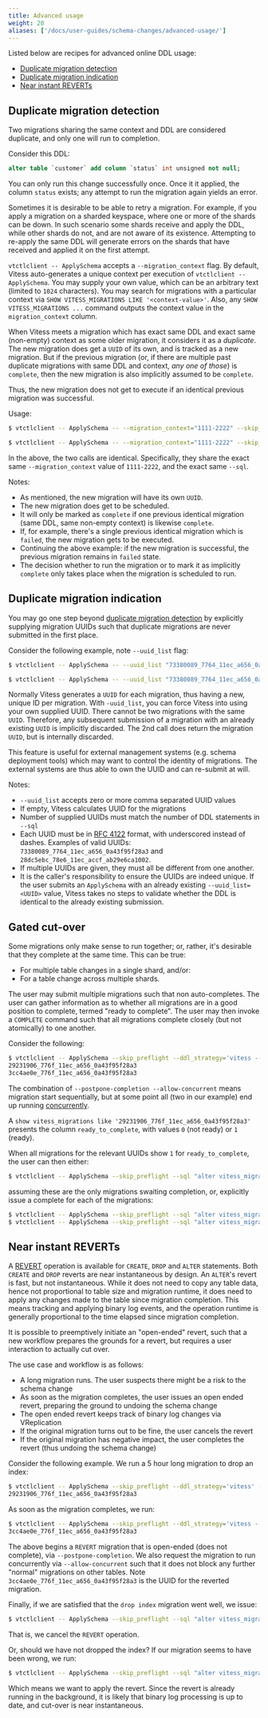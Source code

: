 ```yaml
---
title: Advanced usage
weight: 20
aliases: ['/docs/user-guides/schema-changes/advanced-usage/']
---
```


Listed below are recipes for advanced online DDL usage:

- [Duplicate migration detection](#duplicate-migration-detection)
- [Duplicate migration indication](#duplicate-migration-indication)
- [Near instant REVERTs](#near-instant-reverts)

## Duplicate migration detection

Two migrations sharing the same context and DDL are considered duplicate, and only one will run to completion.

Consider this DDL:

```sql
alter table `customer` add column `status` int unsigned not null;
```

You can only run this change successfully once. Once it it applied, the column `status` exists; any attempt to run the migration again yields an error.

Sometimes it is desirable to be able to retry a migration. For example, if you apply a migration on a sharded keyspace, where one or more of the shards can be down. In such scenario some shards receive and apply the DDL, while other shards do not, and are not aware of its existence. Attempting to re-apply the same DDL will generate errors on the shards that have received and applied it on the first attempt.

`vtctlclient -- ApplySchema` accepts a `--migration_context` flag. By default, Vitess auto-generates a unique context per execution of `vtctlclient -- ApplySchema`. You may supply your own value, which can be an arbitrary text (limited to `1024` characters). You may search for migrations with a particular context via `SHOW VITESS_MIGRATIONS LIKE '<context-value>'`. Also, any `SHOW VITESS_MIGRATIONS ...` command outputs the context value in the `migration_context` column.

When Vitess meets a migration which has exact same DDL and exact same (non-empty) context as some older migration, it considers it as a _duplicate_. The new migration does get a `UUID` of its own, and is tracked as a new migration. But if the previous migration (or, if there are multiple past duplicate migrations with same DDL and context, _any one of those_) is `complete`, then the new migration is also implicitly assumed to be `complete`.

Thus, the new migration does not get to execute if an identical previous migration was successful.

Usage:

```sh
$ vtctlclient -- ApplySchema -- --migration_context="1111-2222" --skip_preflight --ddl_strategy='vitess' --sql "alter table customer add column status int unsigned not null" commerce

$ vtctlclient -- ApplySchema -- --migration_context="1111-2222" --skip_preflight --ddl_strategy='vitess' --sql "alter table customer add column status int unsigned not null" commerce
```

In the above, the two calls are identical. Specifically, they share the exact same `--migration_context` value of `1111-2222`, and the exact same `--sql`.

Notes:

- As mentioned, the new migration will have its own `UUID`.
- The new migration does get to be scheduled.
- It will only be marked as `complete` if one previous identical migration (same DDL, same non-empty context) is likewise `complete`.
- If, for example, there's a single previous identical migration which is `failed`, the new migration gets to be executed.
- Continuing the above example: if the new migration is successful, the previous migration remains in `failed` state.
- The decision whether to run the migration or to mark it as implicitly `complete` only takes place when the migration is scheduled to run.

## Duplicate migration indication

You may go one step beyond [duplicate migration detection](#duplicate-migration-detection) by explicitly supplying migration UUIDs such that duplicate migrations are never submitted in the first place.

Consider the following example, note `--uuid_list` flag:

```sh
$ vtctlclient -- ApplySchema -- --uuid_list "73380089_7764_11ec_a656_0a43f95f28a3" --skip_preflight --ddl_strategy='vitess' --sql "alter table customer add column status int unsigned not null" commerce

$ vtctlclient -- ApplySchema -- --uuid_list "73380089_7764_11ec_a656_0a43f95f28a3" --skip_preflight --ddl_strategy='vitess' --sql "alter table customer add column status int unsigned not null" commerce
```

Normally Vitess generates a `UUID` for each migration, thus having a new, unique ID per migration. With `-uuid_list`, you can force Vitess into using your own supplied UUID. There cannot be two migrations with the same `UUID`. Therefore, any subsequent submission of a migration with an already existing `UUID` is implicitly discarded. The 2nd call does return the migration `UUID`, but is internally discarded.

This feature is useful for external management systems (e.g. schema deployment tools) which may want to control the identity of migrations. The external systems are thus able to own the UUID and can re-submit at will.

Notes:

- `--uuid_list` accepts zero or more comma separated UUID values
- If empty, Vitess calculates UUID for the migrations
- Number of supplied UUIDs must match the number of DDL statements in `--sql`
- Each UUID must be in [RFC 4122](http://www.ietf.org/rfc/rfc4122.txt) format, with underscored instead of dashes. Examples of valid UUIDs: `73380089_7764_11ec_a656_0a43f95f28a3`  and `28dc5ebc_78e6_11ec_accf_ab29e6ca1002`.
- If multiple UUIDs are given, they must all be different from one another.
- It is the caller's responsibility to ensure the UUIDs are indeed unique. If the user submits an `ApplySchema` with an already existing `--uuid_list=<UUID>` value, Vitess takes no steps to validate whether the DDL is identical to the already existing submission.

## Gated cut-over

Some migrations only make sense to run together; or, rather, it's desirable that they complete at the same time. This can be true:

- For multiple table changes in a single shard, and/or:
- For a table change across multiple shards.

The user may submit multiple migrations such that non auto-completes. The user can gather information as to whether all migrations are in a good position to complete, termed "ready to complete". The user may then invoke a `COMPLETE` command such that all migrations complete closely (but not atomically) to one another.

Consider the following:

```sh
$ vtctlclient -- ApplySchema --skip_preflight --ddl_strategy='vitess --postpone-completion --allow-concurrent' --sql "alter table customer add column country int not null default 0; alter table order add column shipping_country int not null default 0" commerce
29231906_776f_11ec_a656_0a43f95f28a3
3cc4ae0e_776f_11ec_a656_0a43f95f28a3
```

The combination of `--postpone-completion --allow-concurrent` means migration start sequentially, but at some point all (two in our example) end up running [concurrently](../concurrent-migrations/).

A `show vitess_migrations like '29231906_776f_11ec_a656_0a43f95f28a3'` presents the column `ready_to_complete`, with values `0` (not ready) or `1` (ready).

When all migrations for the relevant UUIDs show `1` for `ready_to_complete`, the user can then either:

```sh
$ vtctlclient -- ApplySchema --skip_preflight --sql "alter vitess_migration complete all" commerce
```

assuming these are the only migrations swaiting completion, or, explicitly issue a complete for each of the migrations:

```sh
$ vtctlclient -- ApplySchema --skip_preflight --sql "alter vitess_migration '29231906_776f_11ec_a656_0a43f95f28a3' complete all" commerce
$ vtctlclient -- ApplySchema --skip_preflight --sql "alter vitess_migration '3cc4ae0e_776f_11ec_a656_0a43f95f28a3' complete all" commerce
```

## Near instant REVERTs

A [REVERT](../revertible-migrations/) operation is available for `CREATE`, `DROP` and `ALTER` statements. Both `CREATE` and `DROP` reverts are near instantaneous by design. An `ALTER`'s revert is fast, but not instantaneous. While it does not need to copy any table data, hence not proportional to table size and migration runtime, it does need to apply any changes made to the table since migration completion. This means tracking and applying binary log events, and the operation runtime is generally proportional to the time elapsed since migration completion.

It is possible to preemptively initiate an "open-ended" revert, such that a new workflow prepares the grounds for a revert, but requires a user interaction to actually cut over.

The use case and workflow is as follows:

- A long migration runs. The user suspects there might be a risk to the schema change
- As soon as the migration completes, the user issues an open ended revert, preparing the ground to undoing the schema change
- The open ended revert keeps track of binary log changes via VReplication
- If the original migration turns out to be fine, the user cancels the revert
- If the original migration has negative impact, the user completes the revert (thus undoing the schema change)

Consider the following example. We run a 5 hour long migration to drop an index:

```sh
$ vtctlclient -- ApplySchema --skip_preflight --ddl_strategy='vitess' --sql "alter table customer drop index joined_timestamp_idx" commerce
29231906_776f_11ec_a656_0a43f95f28a3
```

As soon as the migration completes, we run:

```sh
$ vtctlclient -- ApplySchema --skip_preflight --ddl_strategy='vitess --postpone-completion --allow-concurrent' --sql "revert vitess_migration '29231906_776f_11ec_a656_0a43f95f28a3'" commerce
3cc4ae0e_776f_11ec_a656_0a43f95f28a3
```

The above begins a `REVERT` migration that is open-ended (does not complete), via `--postpone-completion`. We also request the migration to run concurrently via `--allow-concurrent` such that it does not block any further "normal" migrations on other tables. Note `3cc4ae0e_776f_11ec_a656_0a43f95f28a3` is the UUID for the reverted migration.

Finally, if we are satisfied that the `drop index` migration went well, we issue:

```sh
$ vtctlclient -- ApplySchema --skip_preflight --sql "alter vitess_migration '3cc4ae0e_776f_11ec_a656_0a43f95f28a3' cancel" commerce
```

That is, we cancel the `REVERT` operation.

Or, should we have not dropped the index? If our migration seems to have been wrong, we run:

```sh
$ vtctlclient -- ApplySchema --skip_preflight --sql "alter vitess_migration '3cc4ae0e_776f_11ec_a656_0a43f95f28a3' complete" commerce
```

Which means we want to apply the revert. Since the revert is already running in the background, it is likely that binary log processing is up to date, and cut-over is near instantaneous.
